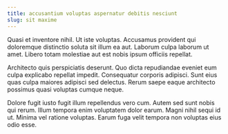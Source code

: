 ```yaml
---
title: accusantium voluptas aspernatur debitis nesciunt
slug: sit maxime
---
```


Quasi et inventore nihil. Ut iste voluptas. Accusamus provident qui doloremque distinctio soluta sit illum ea aut. Laborum culpa laborum ut amet. Libero totam molestiae aut est nobis ipsum officiis repellat.

Architecto quis perspiciatis deserunt. Quo dicta repudiandae eveniet eum culpa explicabo repellat impedit. Consequatur corporis adipisci. Sunt eius quas culpa maiores adipisci sed delectus. Rerum saepe eaque architecto possimus quasi voluptas cumque neque.

Dolore fugit iusto fugit illum repellendus vero cum. Autem sed sunt nobis qui rerum. Illum tempora enim voluptatem dolor earum. Magni nihil sequi id ut. Minima vel ratione voluptas. Earum fuga velit tempora non voluptas eius odio esse.
